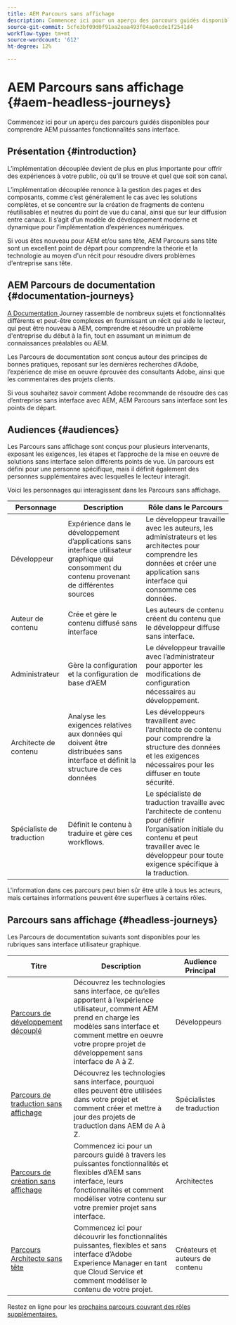 ```yaml
---
title: AEM Parcours sans affichage
description: Commencez ici pour un aperçu des parcours guidés disponibles pour comprendre AEM puissantes fonctionnalités sans interface.
source-git-commit: 5cfe3bf09d0f91aa2eaa493f04ae0cde1f2541d4
workflow-type: tm+mt
source-wordcount: '612'
ht-degree: 12%

---
```


# AEM Parcours sans affichage {#aem-headless-journeys}

Commencez ici pour un aperçu des parcours guidés disponibles pour comprendre AEM puissantes fonctionnalités sans interface.

## Présentation {#introduction}

L’implémentation découplée devient de plus en plus importante pour offrir des expériences à votre public, où qu’il se trouve et quel que soit son canal.

L’implémentation découplée renonce à la gestion des pages et des composants, comme c’est généralement le cas avec les solutions complètes, et se concentre sur la création de fragments de contenu réutilisables et neutres du point de vue du canal, ainsi que sur leur diffusion entre canaux. Il s’agit d’un modèle de développement moderne et dynamique pour l’implémentation d’expériences numériques.

Si vous êtes nouveau pour AEM et/ou sans tête, AEM Parcours sans tête sont un excellent point de départ pour comprendre la théorie et la technologie au moyen d&#39;un récit pour résoudre divers problèmes d&#39;entreprise sans tête.

## AEM Parcours de documentation {#documentation-journeys}

[A Documentation ](/help/journey-documentation/home.md) Journey rassemble de nombreux sujets et fonctionnalités différents et peut-être complexes en fournissant un récit qui aide le lecteur, qui peut être nouveau à AEM, comprendre et résoudre un problème d&#39;entreprise du début à la fin, tout en assumant un minimum de connaissances préalables ou AEM.

Les Parcours de documentation sont conçus autour des principes de bonnes pratiques, reposant sur les dernières recherches d’Adobe, l’expérience de mise en oeuvre éprouvée des consultants Adobe, ainsi que les commentaires des projets clients.

Si vous souhaitez savoir comment Adobe recommande de résoudre des cas d’entreprise sans interface avec AEM, AEM Parcours sans interface sont les points de départ.

## Audiences {#audiences}

Les Parcours sans affichage sont conçus pour plusieurs intervenants, exposant les exigences, les étapes et l’approche de la mise en oeuvre de solutions sans interface selon différents points de vue. Un parcours est défini pour une personne spécifique, mais il définit également des personnes supplémentaires avec lesquelles le lecteur interagit.

Voici les personnages qui interagissent dans les Parcours sans affichage.

| Personnage | Description | Rôle dans le Parcours |
|---|---|---|
| Développeur | Expérience dans le développement d’applications sans interface utilisateur graphique qui consomment du contenu provenant de différentes sources | Le développeur travaille avec les auteurs, les administrateurs et les architectes pour comprendre les données et créer une application sans interface qui consomme ces données. |
| Auteur de contenu | Crée et gère le contenu diffusé sans interface | Les auteurs de contenu créent du contenu que le développeur diffuse sans interface. |
| Administrateur | Gère la configuration et la configuration de base d’AEM | Le développeur travaille avec l’administrateur pour apporter les modifications de configuration nécessaires au développement. |
| Architecte de contenu | Analyse les exigences relatives aux données qui doivent être distribuées sans interface et définit la structure de ces données | Les développeurs travaillent avec l’architecte de contenu pour comprendre la structure des données et les exigences nécessaires pour les diffuser en toute sécurité. |
| Spécialiste de traduction | Définit le contenu à traduire et gère ces workflows. | Le spécialiste de traduction travaille avec l’architecte de contenu pour définir l’organisation initiale du contenu et peut travailler avec le développeur pour toute exigence spécifique à la traduction. |

L&#39;information dans ces parcours peut bien sûr être utile à tous les acteurs, mais certaines informations peuvent être superflues à certains rôles.

## Parcours sans affichage {#headless-journeys}

Les Parcours de documentation suivants sont disponibles pour les rubriques sans interface utilisateur graphique.

| Titre | Description | Audience Principal |
|---|---|---|
| [Parcours de développement découplé](/help/journey-headless/developer/overview.md) | Découvrez les technologies sans interface, ce qu’elles apportent à l’expérience utilisateur, comment AEM prend en charge les modèles sans interface et comment mettre en oeuvre votre propre projet de développement sans interface de A à Z. | Développeurs |
| [Parcours de traduction sans affichage](/help/journey-headless/translation/overview.md) | Découvrez les technologies sans interface, pourquoi elles peuvent être utilisées dans votre projet et comment créer et mettre à jour des projets de traduction dans AEM de A à Z. | Spécialistes de traduction |
| [Parcours de création sans affichage](/help/journey-headless/author/overview.md) | Commencez ici pour un parcours guidé à travers les puissantes fonctionnalités et flexibles d’AEM sans interface, leurs fonctionnalités et comment modéliser votre contenu sur votre premier projet sans interface. | Architectes |
| [Parcours Architecte sans tête](/help/journey-headless/architect/overview.md) | Commencez ici pour découvrir les fonctionnalités puissantes, flexibles et sans interface d’Adobe Experience Manager en tant que Cloud Service et comment modéliser le contenu de votre projet. | Créateurs et auteurs de contenu |

Restez en ligne pour les [prochains parcours couvrant des rôles supplémentaires.](/help/journey-documentation/home.md#journeys)
